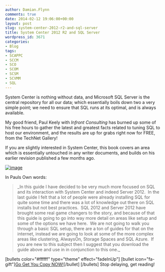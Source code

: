 ```yaml
---
author: Damian.Flynn
comments: true
date: 2014-02-12 19:06:00+00:00
layout: post
slug: system-center-2012-r2-and-sql-server
title: System Center 2012 R2 and SQL Server
wordpress_id: 3671
categories:
- Blog
tags:
- SCAPPC
- SCCM
- SCO
- SCOM
- SCSM
- SCVMM
- SQL
---
```


System Center is nothing without data, and Microsoft SQL Server is the central repository for all our data; which essentially boils down two a very simple point; we need to ensure that SQL runs at its optimal, and is always available.

My good friend, Paul Keely with _Infront Consulting_ has burned up some of his free hours to gather the latest and greatest facts related to tuning SQL to host our environment, and the results are up for grabs right now for FREE, from the TechNet Gallery!

If you are slightly interested in System Center, this book covers an area which is essentially untouched in any writer documents, and builds on his earlier revision published a few months ago.

[![image](/Media/2014/02/image.png)](http://gallery.technet.microsoft.com/SQL-2012-and-System-Center-553b5161)

In Pauls Own words:


<blockquote>_In this guide I have decided to be very much more focused on SQL and its interaction with System Center and indeed Server 2012.  In the last guide I felt that a lot of people were already installing SQL for quite some time and there was a lot of knowledge out there on SQL installs but not best practices.  SQL 2012 and Server 2012 have brought some real game changers to the story, and because of that this guide is going to go into way more detail on areas like setup and some of the options we have here.  We are not going to walk you through a basic SQL setup, there are a ton of guides for that on the internet, instead we are going to look at some of the more complex areas like clustering, AlwaysOn, Storage Spaces and SQL Azure.  If you are new to this subject then I suggest that you download the guide above and use in in conjunction to this one._</blockquote>


[bullets color="#ffffff" type="theme" effect="fadeInUp"]
[bullet icon="fa-gift"][Go Get You Copy NOW!](http://gallery.technet.microsoft.com/SQL-2012-and-System-Center-553b5161)[/bullet]
[/bullets]
Stop delaying, get reading!
